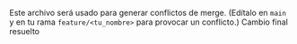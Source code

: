 Este archivo será usado para generar conflictos de merge.
(Edítalo en `main` y en tu rama `feature/<tu_nombre>` para provocar un conflicto.)
Cambio final resuelto

